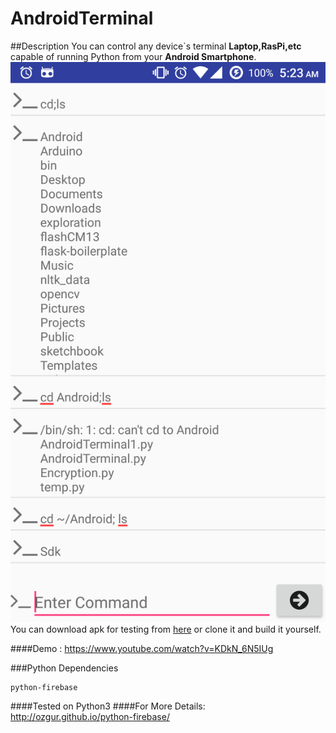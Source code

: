 # AndroidTerminal

##Description
You can control any device`s terminal  __Laptop,RasPi,etc__  capable of running Python from your **Android Smartphone**.<br>
![scrshot](/androidterminal.png)
You can download apk for testing from [here](https://drive.google.com/open?id=0B30IF3fyX4Q3eFBEQVFFYTRqQWs) or clone it and build it yourself.


####Demo : https://www.youtube.com/watch?v=KDkN_6N5IUg

###Python Dependencies
```
python-firebase
```
####Tested on Python3
####For More Details: http://ozgur.github.io/python-firebase/

